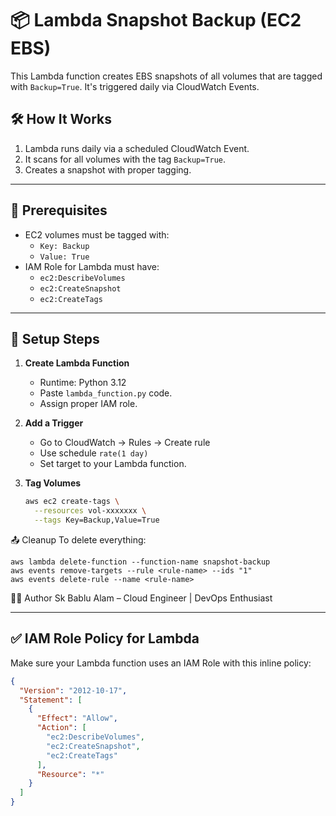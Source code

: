 # 📦 Lambda Snapshot Backup (EC2 EBS)

This Lambda function creates EBS snapshots of all volumes that are tagged with `Backup=True`. It's triggered daily via CloudWatch Events.

## 🛠️ How It Works

1. Lambda runs daily via a scheduled CloudWatch Event.
2. It scans for all volumes with the tag `Backup=True`.
3. Creates a snapshot with proper tagging.

---

## 🧾 Prerequisites

- EC2 volumes must be tagged with:
  - `Key: Backup`
  - `Value: True`
- IAM Role for Lambda must have:
  - `ec2:DescribeVolumes`
  - `ec2:CreateSnapshot`
  - `ec2:CreateTags`

---

## 🔄 Setup Steps

1. **Create Lambda Function**
   - Runtime: Python 3.12
   - Paste `lambda_function.py` code.
   - Assign proper IAM role.

2. **Add a Trigger**
   - Go to CloudWatch → Rules → Create rule
   - Use schedule `rate(1 day)`
   - Set target to your Lambda function.

3. **Tag Volumes**
   ```bash
   aws ec2 create-tags \
     --resources vol-xxxxxxx \
     --tags Key=Backup,Value=True

📤 Cleanup
To delete everything:

```
aws lambda delete-function --function-name snapshot-backup
aws events remove-targets --rule <rule-name> --ids "1"
aws events delete-rule --name <rule-name>
```

👨‍💻 Author
Sk Bablu Alam – Cloud Engineer | DevOps Enthusiast

---

## ✅ IAM Role Policy for Lambda

Make sure your Lambda function uses an IAM Role with this inline policy:
```json
{
  "Version": "2012-10-17",
  "Statement": [
    {
      "Effect": "Allow",
      "Action": [
        "ec2:DescribeVolumes",
        "ec2:CreateSnapshot",
        "ec2:CreateTags"
      ],
      "Resource": "*"
    }
  ]
}
